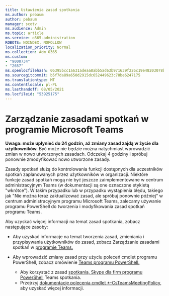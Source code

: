 ```yaml
---
title: Ustawienia zasad spotkania
ms.author: pebaum
author: pebaum
manager: scotv
ms.audience: Admin
ms.topic: article
ms.service: o365-administration
ROBOTS: NOINDEX, NOFOLLOW
localization_priority: Normal
ms.collection: Adm_O365
ms.custom:
- "9000734"
- "2657"
ms.openlocfilehash: 06395bcc1a631adeaa8abb5ad63b971639f226c19e48203078ba1097d43a50f8
ms.sourcegitcommit: b5f7da89a650d2915dc652449623c78be6247175
ms.translationtype: MT
ms.contentlocale: pl-PL
ms.lasthandoff: 08/05/2021
ms.locfileid: "53925175"
---
```

# <a name="manage-meeting-policies-in-microsoft-teams"></a>Zarządzanie zasadami spotkań w programie Microsoft Teams

**Uwaga: może upłynieć do 24 godzin, aż zmiany zasad zajdą w życie dla użytkowników.** Być może nie będzie można natychmiast wprowadzić zmian w nowo utworzonych zasadach. Odczekaj 4 godziny i spróbuj ponownie zmodyfikować nowo utworzone zasady.

Zasady spotkań służą do kontrolowania funkcji dostępnych dla uczestników spotkań zaplanowanych przez użytkowników w organizacji. Niektóre funkcje zasad spotkań mogą nie być jeszcze zaimplementowane w centrum administracyjnym Teams (w dokumentacji są one oznaczone etykietą "wkrótce"). W takim przypadku lub w przypadku wystąpienia błędu, takiego jak "Nie można teraz zaktualizować zasad, ale spróbuj ponownie później" w centrum administracyjnym programu Microsoft Teams, zalecamy używanie programu PowerShell do tworzenia i modyfikowania zasad spotkań programu Teams. 

Aby uzyskać więcej informacji na temat zasad spotkania, zobacz następujące zasoby:

- Aby uzyskać informacje na temat tworzenia zasad, zmieniania i przypisywania użytkowników do zasad, zobacz Zarządzanie zasadami spotkań w [programie Teams.](https://docs.microsoft.com/microsoftteams/meeting-policies-in-teams)

- Aby wprowadzić zmiany zasad przy użyciu poleceń cmdlet programu PowerShell, zobacz omówienie [Teams programu PowerShell.](https://docs.microsoft.com/microsoftteams/teams-powershell-overview) 
    - Aby korzystać z zasad [spotkania, Skype dla firm programu PowerShell](https://docs.microsoft.com/skypeforbusiness/set-up-your-computer-for-windows-powershell/download-and-install-the-skype-for-business-online-connector) Teams spotkania. 
    - Przejrzyj [dokumentację polecenia cmdlet *-CsTeamsMeetingPolicy,](https://docs.microsoft.com/search/?search=CsTeamsMeetingPolicy&view=skype-ps) aby uzyskać więcej informacji.

